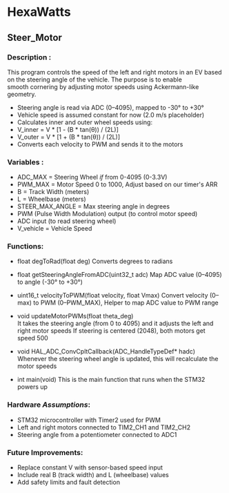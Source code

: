 # HexaWatts

## Steer_Motor
### Description :
This program controls the speed of the left and right motors in an EV
based on the steering angle of the vehicle. The purpose is to enable   
smooth cornering by adjusting motor speeds using Ackermann-like geometry.
* Steering angle is read via ADC (0–4095), mapped to -30° to +30°
* Vehicle speed is assumed constant for now (2.0 m/s placeholder)
* Calculates inner and outer wheel speeds using:
* V_inner = V * [1 - (B * tan(θ)) / (2L)]
* V_outer = V * [1 + (B * tan(θ)) / (2L)]
* Converts each velocity to PWM and sends it to the motors

### Variables :
 * ADC_MAX 	= Steering Wheel *if* from 0-4095 (0-3.3V)
 * PWM_MAX 	= Motor Speed 0 to 1000, Adjust based on our timer's ARR
 * B 		= Track Width (meters)
 * L		= Wheelbase (meters)
 * STEER_MAX_ANGLE = Max steering angle in degrees
 * PWM (Pulse Width Modulation) output (to control motor speed)
 * ADC input (to read steering wheel)
 * V_vehicle = Vehicle Speed
 
 ### Functions:
 *	float degToRad(float deg)
 Converts degrees to radians
 
 *	float getSteeringAngleFromADC(uint32_t adc)
 Map ADC value (0–4095) to angle (-30° to +30°)
 
 *	uint16_t velocityToPWM(float velocity, float Vmax)
 Convert velocity (0–max) to PWM (0–PWM_MAX), Helper to map ADC value to PWM range
 
 *	void updateMotorPWMs(float theta_deg)	
 It takes the steering angle (from 0 to 4095) and it adjusts the left and right motor speeds
 If steering is centered (2048), both motors get speed 500
 
 *	void HAL_ADC_ConvCpltCallback(ADC_HandleTypeDef* hadc)
 Whenever the steering wheel angle is updated, this will recalculate the motor speeds

 * int main(void)
 This is the main function that runs when the STM32 powers up

### Hardware *Assumptions*:
- STM32 microcontroller with Timer2 used for PWM
- Left and right motors connected to TIM2_CH1 and TIM2_CH2
- Steering angle from a potentiometer connected to ADC1
 
### Future Improvements:
- Replace constant V with sensor-based speed input
- Include real B (track width) and L (wheelbase) values
- Add safety limits and fault detection
